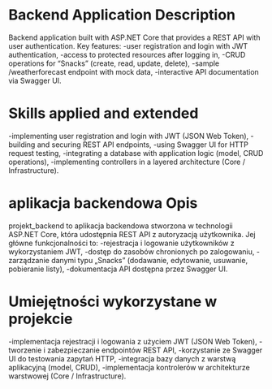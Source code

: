 # Backend Application Description

Backend application built with ASP.NET Core that provides a REST API with user authentication.
Key features:
-user registration and login with JWT authentication,
-access to protected resources after logging in,
-CRUD operations for “Snacks” (create, read, update, delete),
-sample /weatherforecast endpoint with mock data,
-interactive API documentation via Swagger UI.

# Skills applied and extended

-implementing user registration and login with JWT (JSON Web Token),
-building and securing REST API endpoints,
-using Swagger UI for HTTP request testing,
-integrating a database with application logic (model, CRUD operations),
-implementing controllers in a layered architecture (Core / Infrastructure).

# aplikacja backendowa Opis

projekt_backend to aplikacja backendowa stworzona w technologii ASP.NET Core, która udostępnia REST API z autoryzacją użytkownika.
Jej główne funkcjonalności to:
-rejestracja i logowanie użytkowników z wykorzystaniem JWT,
-dostęp do zasobów chronionych po zalogowaniu,
-zarządzanie danymi typu „Snacks” (dodawanie, edytowanie, usuwanie, pobieranie listy),
-dokumentacja API dostępna przez Swagger UI.

# Umiejętności wykorzystane w projekcie

-implementacja rejestracji i logowania z użyciem JWT (JSON Web Token),
-tworzenie i zabezpieczanie endpointów REST API,
-korzystanie ze Swagger UI do testowania zapytań HTTP,
-integracja bazy danych z warstwą aplikacyjną (model, CRUD),
-implementacja kontrolerów w architekturze warstwowej (Core / Infrastructure).

